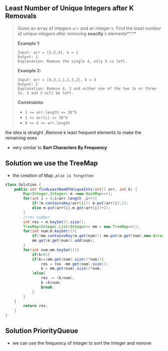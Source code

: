 ##  Least Number of Unique Integers after K Removals

> Given an array of integers `arr` and an integer `k`. Find the *least number of unique integers* after removing **exactly** `k` elements**.**
>
> **Example 1:**
>
> ```
> Input: arr = [5,5,4], k = 1
> Output: 1
> Explanation: Remove the single 4, only 5 is left.
> ```
>
> **Example 2:**
>
> ```
> Input: arr = [4,3,1,1,3,3,2], k = 3
> Output: 2
> Explanation: Remove 4, 2 and either one of the two 1s or three 3s. 1 and 3 will be left.
> ```
>
>  
>
> **Constraints:**
>
> - `1 <= arr.length <= 10^5`
> - `1 <= arr[i] <= 10^9`
> - `0 <= k <= arr.length`

the idea is straight ,Remove k least frequent elements to make the remaining ones 

* very similar to **Sort Characters By Frequency**

## Solution  we use the TreeMap

* the creation of Map ,```else is forgotten```

```java
class Solution {
    public int findLeastNumOfUniqueInts(int[] arr, int k) {
        Map<Integer,Integer> m =new HashMap<>();
        for(int i = 0;i<arr.length ;i++){
            if(!m.containsKey(arr[i])) m.put(arr[i],1);
            else m.put(arr[i],m.get(arr[i])+1);
        }
        //res number
        int res = m.keySet().size();
        TreeMap<Integer,List<Integer>> mm = new TreeMap<>();
        for(int num:m.keySet()){
            if(!mm.containsKey(m.get(num))) mm.put(m.get(num),new ArrayList<>());
            mm.get(m.get(num)).add(num);
        }
        for(int num:mm.keySet()){
            if(k>0){
            if(k>=(mm.get(num).size()*num)){
                res = res -mm.get(num).size();
                k-= mm.get(num).size()*num;
            }else{
                res -= (k/num);
                k =k%num;
                break;
            }
        }
    }
        return res;
    }
}
```

## Solution PriorityQueue

* we can use the frequency of Integer to sort the Integer and remove

